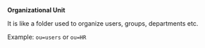 **Organizational Unit**

It is like a folder used to organize users, groups, departments etc.

Example: `ou=users` or `ou=HR`
